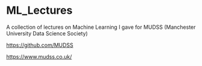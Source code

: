 # ML_Lectures
A collection of lectures on Machine Learning I gave for MUDSS (Manchester University Data Science Society)

https://github.com/MUDSS

https://www.mudss.co.uk/
